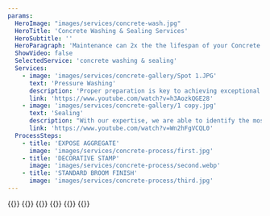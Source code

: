 ```yaml
---
params:
  HeroImage: "images/services/concrete-wash.jpg"
  HeroTitle: 'Concrete Washing & Sealing Services'
  HeroSubtitle: ''
  HeroParagraph: 'Maintenance can 2x the the lifespan of your Concrete.Our industry leading sealer provides superior protection against staining, salt damage, color degradation, freeze thaw damage, chemicals and spills, and UV damage.'
  ShowVideo: false
  SelectedService: 'concrete washing & sealing'
  Services:
    - image: 'images/services/concrete-gallery/Spot 1.JPG'
      text: 'Pressure Washing'
      description: 'Proper preparation is key to achieving exceptional results when sealing concrete surfaces. Our team of experts use an industrial grade pressure washing system combined with detergents to ensure that dirt, mold, mildew, and stains are thoroughly and effectively removed in preparation for sealing.'
      link: 'https://www.youtube.com/watch?v=h3AozkQGE28'
    - image: 'images/services/concrete-gallery/1 copy.jpg'
      text: 'Sealing'
      description: "With our expertise, we are able to identify the most suitable sealer for your specific surface and it's needs. By providing a two-coat application as standard practice, we ensure greater uniformity and longevity. Lastly, Our non-slip additive ensures proper traction, making your sealed surface safer."
      link: 'https://www.youtube.com/watch?v=Wn2hFgVCQL0'
  ProcessSteps:
    - title: 'EXPOSE AGGREGATE'
      image: 'images/services/concrete-process/first.jpg'
    - title: 'DECORATIVE STAMP'
      image: 'images/services/concrete-process/second.webp'
    - title: 'STANDARD BROOM FINISH'
      image: 'images/services/concrete-process/third.jpg'
---
```


{{<offer >}}
{{<services>}}
{{<process title="Types of concrete">}}
{{<contact text="INTERESTED IN WHAT WE CAN DO FOR YOU? REQUEST A FREE QUOTE WITH US" >}}
{{<gallery photos="images/services/concrete-gallery/*" title="Recent Work">}}
{{<contact text="We also seal, interlock and asphalt. Request a free quote with us" >}}



